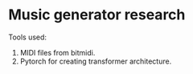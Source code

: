 # Music generator research

Tools used:
1. MIDI files from bitmidi.
2. Pytorch for creating transformer architecture.
